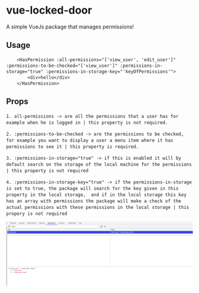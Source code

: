 # vue-locked-door
A simple VueJs package that manages permissions!

## Usage

```
    <HasPermission :all-permissions="['view_user', 'edit_user']" :permissions-to-be-checked="['view_user']" :permissions-in-storage="true" :permissions-in-storage-key="'keyOfPermissions'">
        <div>hello</div> 
    </HasPermission>
```

## Props

`1. all-permissions -> are all the permissions that a user has for example when he is logged in | this property is not required.`

`2. :permissions-to-be-checked -> are the permissions to be checked, for example you want to display a user a menu item where it has permissions to see it | this property is required.`

`3. :permissions-in-storage="true" -> if this is enabled it will by default search on the storage of the local machine for the permissions | this property is not required`

`4. :permissions-in-storage-key="true" -> if the permissions-in-storage is set to true, the package will search for the key given in this property in the local storage, 
and if in the local storage this key has an array with permissions the package will make a check of the actual permissions with these permissions in the local storage
| this propery is not required`

![alt text](storage.png)


